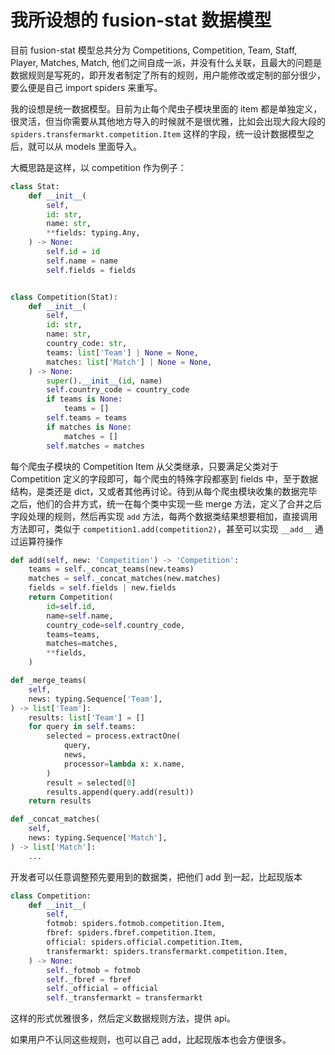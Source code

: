 # 我所设想的 fusion-stat 数据模型

目前 fusion-stat 模型总共分为 Competitions, Competition, Team, Staff, Player, Matches, Match, 他们之间自成一派，并没有什么关联，且最大的问题是数据规则是写死的，即开发者制定了所有的规则，用户能修改或定制的部分很少，要么便是自己 import spiders 来重写。

我的设想是统一数据模型。目前为止每个爬虫子模块里面的 item 都是单独定义，很灵活，但当你需要从其他地方导入的时候就不是很优雅，比如会出现大段大段的 `spiders.transfermarkt.competition.Item` 这样的字段，统一设计数据模型之后，就可以从 models 里面导入。

大概思路是这样，以 competition 作为例子：

```python
class Stat:
    def __init__(
        self,
        id: str,
        name: str,
        **fields: typing.Any,
    ) -> None:
        self.id = id
        self.name = name
        self.fields = fields


class Competition(Stat):
    def __init__(
        self,
        id: str,
        name: str,
        country_code: str,
        teams: list['Team'] | None = None,
        matches: list['Match'] | None = None,
    ) -> None:
        super().__init__(id, name)
        self.country_code = country_code
        if teams is None:
            teams = []
        self.teams = teams
        if matches is None:
            matches = []
        self.matches = matches
```

每个爬虫子模块的 Competition Item 从父类继承，只要满足父类对于 Competition 定义的字段即可，每个爬虫的特殊字段都塞到 fields 中，至于数据结构，是类还是 dict，又或者其他再讨论。待到从每个爬虫模块收集的数据完毕之后，他们的合并方式，统一在每个类中实现一些 merge 方法，定义了合并之后字段处理的规则，然后再实现 `add` 方法，每两个数据类结果想要相加，直接调用方法即可，类似于 `competition1.add(competition2)`，甚至可以实现 `__add__` 通过运算符操作

```python
def add(self, new: 'Competition') -> 'Competition':
    teams = self._concat_teams(new.teams)
    matches = self._concat_matches(new.matches)
    fields = self.fields | new.fields
    return Competition(
        id=self.id,
        name=self.name,
        country_code=self.country_code,
        teams=teams,
        matches=matches,
        **fields,
    )

def _merge_teams(
    self,
    news: typing.Sequence['Team'],
) -> list['Team']:
    results: list['Team'] = []
    for query in self.teams:
        selected = process.extractOne(
            query,
            news,
            processor=lambda x: x.name,
        )
        result = selected[0]
        results.append(query.add(result))
    return results

def _concat_matches(
    self,
    news: typing.Sequence['Match'],
) -> list['Match']:
    ...
```

开发者可以任意调整预先要用到的数据类，把他们 add 到一起，比起现版本

```python
class Competition:
    def __init__(
        self,
        fotmob: spiders.fotmob.competition.Item,
        fbref: spiders.fbref.competition.Item,
        official: spiders.official.competition.Item,
        transfermarkt: spiders.transfermarkt.competition.Item,
    ) -> None:
        self._fotmob = fotmob
        self._fbref = fbref
        self._official = official
        self._transfermarkt = transfermarkt
```

这样的形式优雅很多，然后定义数据规则方法，提供 api。

如果用户不认同这些规则，也可以自己 add，比起现版本也会方便很多。
